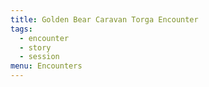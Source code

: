 ```yaml
---
title: Golden Bear Caravan Torga Encounter
tags:
  - encounter
  - story
  - session
menu: Encounters
---
```



